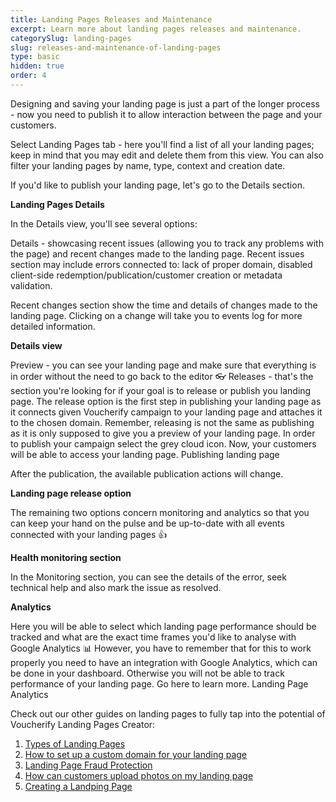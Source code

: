 ```yaml
---
title: Landing Pages Releases and Maintenance
excerpt: Learn more about landing pages releases and maintenance.
categorySlug: landing-pages
slug: releases-and-maintenance-of-landing-pages
type: basic
hidden: true
order: 4
---
```


Designing and saving your landing page is just a part of the longer process - now you need to publish it to allow interaction between the page and your customers.

Select Landing Pages tab - here you'll find a list of all your landing pages; keep in mind that you may edit and delete them from this view. You can also filter your landing pages by name, type, context and creation date.

If you'd like to publish your landing page, let's go to the Details section.

**Landing Pages Details**

In the Details view, you'll see several options:

Details - showcasing recent issues (allowing you to track any problems with the page) and recent changes made to the landing page.
Recent issues section may include errors connected to: lack of proper domain, disabled client-side redemption/publication/customer creation or metadata validation. 

Recent changes section show the time and details of changes made to the landing page. Clicking on a change will take you to events log for more detailed information. 

**Details view**

Preview - you can see your landing page and make sure that everything is in order without the need to go back to the editor 👓
Releases - that's the section you're looking for if your goal is to release or publish you landing page. 
The release option is the first step in publishing your landing page as it connects given Voucherify campaign to your landing page and attaches it to the chosen domain. Remember, releasing is not the same as publishing as it is only supposed to give you a preview of your landing page. In order to publish your campaign select the grey cloud icon. Now, your customers will be able to access your landing page.
Publishing landing page

After the publication, the available publication actions will change.

**Landing page release option**

The remaining two options concern monitoring and analytics so that you can keep your hand on the pulse and be up-to-date with all events connected with your landing pages 👍

**Health monitoring section**

In the Monitoring section, you can see the details of the error, seek technical help and also mark the issue as resolved. 

**Analytics** 

Here you will be able to select which landing page performance should be tracked and what are the exact time frames you'd like to analyse with Google Analytics 📊
However, you have to remember that for this to work properly you need to have an integration with Google Analytics, which can be done in your dashboard. Otherwise you will not be able to track performance of your landing page. Go here to learn more.
Landing Page Analytics

Check out our other guides on landing pages to fully tap into the potential of Voucherify Landing Pages Creator: 

1. [Types of Landing Pages](doc:types-of-landing-pages)
2. [How to set up a custom domain for your landing page](doc:custom-domain-for-landing-pages)
3. [Landing Page Fraud Protection](doc:landing-page-fraud-protection)
4. [How can customers upload photos on my landing page](doc:upload-photos-to-a-landing-page)
5. [Creating a Landping Page](doc:creating-a-landing-page)